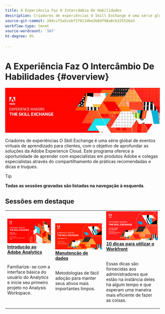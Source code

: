 ```yaml
---
title: A Experiência Faz O Intercâmbio De Habilidades
description: Criadores de experiências O Skill Exchange é uma série global de eventos virtuais de aprendizado para clientes, com o objetivo de aprofundar as soluções da Adobe Experience Cloud.
source-git-commit: 284ccf5a5cebf2f813dbe2b8df98a8cb325526a3
workflow-type: tm+mt
source-wordcount: '167'
ht-degree: 0%

---
```


# A Experiência Faz O Intercâmbio De Habilidades {#overview}

<img alt="A Experiência Faz O Intercâmbio De Habilidades" src="./assets/skill-exchange.png" />

Criadores de experiências O Skill Exchange é uma série global de eventos virtuais de aprendizado para clientes, com o objetivo de aprofundar as soluções da Adobe Experience Cloud. Este programa oferece a oportunidade de aprender com especialistas em produtos Adobe e colegas especialistas através do compartilhamento de práticas recomendadas e dicas e truques.

>[!TIP]
>
>**Todas as sessões gravadas são listadas na navegação à esquerda**.

<div id="recs-overview-body-1"></div>
<div id="recs-overview-body-2"></div>
<div id="recs-overview-body-3"></div>
<div id="recs-overview-body-4"></div>
<div id="recs-overview-body-5"></div>
<div id="recs-overview-body-6"></div>

<div id="past-events">


</div>

## Sessões em destaque

<table>
  <tr>
   <td>
      <a href="analytics/jun2021/getting-started.md">
      <img alt="Introdução ao Analytics" src="./assets/analytics-getting-started.png"/>
      </a>
      <div>
         <a href="analytics/jun2021/getting-started.md"><strong>Introdução ao Adobe Analytics</strong></a>
<!----         <br/><em>foo</em> --->
      </div>
      <p>
        <br/>
         Familiarize-se com a interface básica do usuário do Analytics e inicie seu primeiro projeto no Analysis Workspace.
      </p>
    </td>
   <td>
      <a href="marketo/feb2022/data-maintenance.md">
      <img alt="Manutenção de dados" src="./assets/data-maintenance.png"/>
      </a>
      <div>
         <a href="marketo/feb2022/data-maintenance.md"><strong>Manutenção de dados</strong></a>
<!----         <br/><em>foo</em> --->
      </div>
      <p>
        <br/>
         Metodologias de fácil adoção para manter seus ativos mais importantes limpos.
      </p>
    </td>
   <td>
      <a href="workfront/apr2022/ten-tips.md">
      <img alt="10 dicas para utilizar o Workfront" src="./assets/workfront-10-tips.png"/>
      </a>
      <div>
         <a href="workfront/apr2022/ten-tips.md"><strong>10 dicas para utilizar o Workfront</strong></a>
<!----         <br/><em>foo</em> --->
      </div>
      <p>
        <br/>
         Essas dicas são fornecidas aos administradores que estão na instância deles há algum tempo e que esperam uma maneira mais eficiente de fazer as coisas.
      </p>
    </td>
  </tr>
</table>
